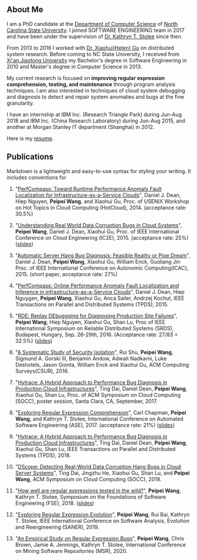 ## About Me
I am a PhD candidate at the [Department of Computer Science](https://www.csc.ncsu.edu/) of [North Carolina State University](https://www.ncsu.edu/). I joined SOFTWARE ENGINEERING team in 2017 and have been under the supervision of [Dr. Kathryn T. Stolee](https://kstolee.github.io/) since then. 

From 2013 to 2016 I worked with [Dr. Xiaohui(Helen) Gu](https://www.csc2.ncsu.edu/faculty/xgu/) on distributed system research. Before coming to NC State University, I received from [Xi'an Jiaotong University](http://en.xjtu.edu.cn/) my Bachelor's degree in Software Engineering in 2010 and Master's degree in Computer Science in 2013. 

My current research is focused on **improving regular expression comprehension, testing, and maintenance** through program analysis techniques. I am also interested in techniques of cloud system debugging and diagnosis to detect and repair system anomalies and bugs at the fine granularity. 

I have an internship at IBM Inc. (Research Triangle Park) during Jun-Aug 2018 and IBM Inc. (China Research Laboratory) during Jun-Aug 2015, and another at Morgan Stanley IT department (Shanghai) in 2012.

Here is my [resume](https://wangpeipei90.github.io/resume/cv.pdf). 

## Publications

Markdown is a lightweight and easy-to-use syntax for styling your writing. It includes conventions for

1. "[PerfCompass: Toward Runtime Performance Anomaly Fault Localization for Infrastructure-as-a-Service Clouds](http://dance.csc.ncsu.edu/papers/hotcloud14.pdf)", Daniel J. Dean, Hiep Nguyen, **Peipei Wang**, and Xiaohui Gu, Proc. of USENIX Workshop on Hot Topics in Cloud Computing (HotCloud), 2014. (acceptance rate: 30.5%)

2. "[Understanding Real World Data Corruption Bugs in Cloud Systems](http://dance.csc.ncsu.edu/papers/ic2e2015.pdf)", **Peipei Wang**, Daniel J. Dean, Xiaohui Gu, Proc. of IEEE International Conference on Cloud Engineering (IC2E), 2015. (acceptance rate: 25%) ([slides](https://wangpeipei90.github.io/slides/slides_IC2E2015.pptx))

3. "[Automatic Server Hang Bug Diagnosis: Feasible Reality or Pipe Dream](http://dance.csc.ncsu.edu/papers/icac2015.pdf)", Daniel J. Dean, **Peipei Wang**, Xiaohui Gu, William Enck, Guoliang Jin Proc. of IEEE International Conference on Autonomic Computing(ICAC), 2015. (short paper, acceptance rate: 27%)

4. "[PerfCompass: Online Performance Anomaly Fault Localization and Inference in infrastructure-as-a-Service Clouds](http://dance.csc.ncsu.edu/papers/tpds-perfcompass.pdf)", Daniel J. Dean, Hiep Nguygen, **Peipei Wang**, Xiaohui Gu, Anca Sailer, Andrzej Kochut, IEEE Transactions on Parallel and Distributed Systems (TPDS), 2015.

5. "[RDE: Replay DEbuggging for Diagnosing Production Site Failures](http://dance.csc.ncsu.edu/papers/srds16.pdf)", **Peipei Wang**, Hiep Nguyen, Xiaohui Gu, Shan Lu, Proc of IEEE International Symposium on Reliable Distributed Systems (SRDS), Budapest, Hungary, Sep. 26-29th, 2016. (Acceptance rate: 27/83 = 32.5%) ([slides](https://wangpeipei90.github.io/slides/slides_SRDS2016.pptx))

6. "[A Systematic Study of Security Isolation](http://dance.csc.ncsu.edu/papers/CSUR2016.pdf)", Rui Shu, **Peipei Wang**, Sigmund A. Gorski III, Benjamin Andow, Adwait Nadkarni, Luke Deshotels, Jason Gionta, William Enck and Xiaohui Gu, ACM Computing Surveys(CSUR), 2016.

7. "[Hytrace: A Hybrid Approach to Performance Bug Diagnosis in Production Cloud Infrastructures](http://dance.csc.ncsu.edu/papers/socc2017.pdf)", Ting Dai, Daniel Dean, **Peipei Wang**, Xiaohui Gu, Shan Lu, Proc. of ACM Symposium on Cloud Computing (SOCC), poster session, Santa Clara, CA, September, 2017.

8. "[Exploring Regular Expression Comprehension](https://wangpeipei90.github.io/papers/ase2017.pdf)", Carl Chapman, **Peipei Wang**, and Kathryn T. Stolee, International Conference on Automated Software Engineering (ASE), 2017. (acceptance rate: 21%) ([slides](https://wangpeipei90.github.io/slides/slides_ase2017.pdf))

9. "[Hytrace: A Hybrid Approach to Performance Bug Diagnosis in Production Cloud Infrastructures](http://dance.csc.ncsu.edu/papers/TPDS18.pdf)", Ting Dai, Daniel Dean, **Peipei Wang**, Xiaohui Gu, Shan Lu, IEEE Transactions on Parallel and Distributed Systems (TPDS), 2018.

10. "[DScope: Detecting Real-World Data Corruption Hang Bugs in Cloud Server Systems](http://dance.csc.ncsu.edu/papers/SOCC18.pdf)", Ting Dai, Jingzhu He, Xiaohui Gu, Shan Lu, and **Peipei Wang**,  ACM Symposium on Cloud Computing (SOCC), 2018.

11. "[How well are regular expressions tested in the wild?](https://wangpeipei90.github.io/papers/fse2018.pdf)", **Peipei Wang**, Kathryn T. Stolee, Symposium on the Foundations of Software Engineering (FSE), 2018. ([slides](https://wangpeipei90.github.io/slides/slides_fse2018.pptx))

12. "[Exploring Regular Expression Evolution](https://wangpeipei90.github.io/papers/saner2019_preprint.pdf)", **Peipei Wang**, Rui Bai, Kathryn T. Stolee, IEEE International Conference on Software Analysis, Evolution and Reengineering (SANER), 2019. 

13. "[An Empirical Study on Regular Expression Bugs](https://wangpeipei90.github.io/papers/msr2020_preprint.pdf)", **Peipei Wang**, Chris Brown, Jamie A. Jennings, Kathryn T. Stolee, International Conference on Mining Software Repositories (MSR), 2020. 
